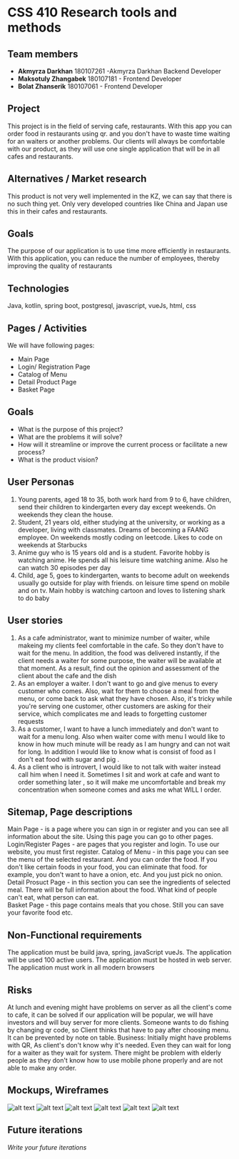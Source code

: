 # CSS 410 Research tools and methods
## Team members
+ **Akmyrza Darkhan** 180107261 -Akmyrza Darkhan Backend Developer 
+ **Maksotuly Zhangabek** 180107181 - Frontend Developer 
+ **Bolat Zhanserik** 180107061 - Frontend Developer 

## Project
This project is in the field of serving cafe, restaurants. With this app you can order food in restaurants using qr. and you don't have to waste time waiting for an waiters or another problems. Our clients will always be comfortable with our product, as they will use one single application that will be in all cafes and restaurants.

## Alternatives / Market research
This product is not very well implemented in the KZ, we can say that there is no such thing yet. Only very developed countries like China and Japan use this in their cafes and restaurants. 

## Goals
The purpose of our application is to use time more efficiently in restaurants. With this application, you can reduce the number of employees, thereby improving the quality of restaurants

## Technologies
Java, kotlin, spring boot, postgresql, javascript, vueJs, html, css  

## Pages / Activities 
We will have following pages:
- Main Page 
- Login/ Registration Page 
- Catalog of Menu 
- Detail Product Page 
- Basket Page

## Goals
* What is the purpose of this project?
* What are the problems it will solve?
* How will it streamline or improve the current process or facilitate a new process?
* What is the product vision?

## User Personas
1) Young parents, aged 18 to 35, both work hard from 9 to 6, have children, send their children to kindergarten every day except weekends. On weekends they clean the house. 
2) Student, 21 years old, either studying at the university, or working as a developer, living with classmates. Dreams of becoming a FAANG employee. On weekends mostly coding on leetcode. Likes to code on weekends at Starbucks
3) Anime guy who is 15 years old and is a student. Favorite hobby is watching anime. He spends all his leisure time watching anime. Also he can watch 30 episodes per day
4) Child, age 5, goes to kindergarten, wants to become adult on weekends usually go outside for play with friends. on leisure time spend on mobile and on tv. Main hobby is watching cartoon and loves to listening shark to do baby

## User stories
1) As a cafe administrator, want to minimize number of waiter, while makeing my clients feel comfortable in the cafe. So they don't have to wait for the menu. In addition, the food was delivered instantly, if the client needs a waiter for some purpose, the waiter will be available at that moment. As a result, find out the opinion and assessment of the client about the cafe and the dish
2) As an employer a waiter. I don't want to go and give menus to every customer who comes. Also, wait for them to choose a meal from the menu, or come back to ask what they have chosen. Also, it's tricky while you're serving one customer, other customers are asking for their service, which complicates me and leads to forgetting customer requests
3) As a customer, I want to have a lunch immediately and don't want to wait for a menu long. Also when waiter come with menu I would like to know in how much minute will be ready as I am hungry and can not wait for long. In addition I would like to know what is consist of food as I don't eat food with sugar and pig .
4) As a client who is introvert, I would like to not talk with waiter instead call him when I need it. Sometimes I sit and work at cafe and want to order something later , so it will make me uncomfortable and break my concentration when someone comes and asks me what WILL I order.

## Sitemap, Page descriptions
Main Page - is a page where you can sign in or register and you can see all information about the site. Using this page you can go to other pages. 
Login/Register Pages - are pages that you register and login. To use our website, you must first register. 
Catalog of Menu - in this page you can see the menu of the selected restaurant. And you can order the food. If you don't like certain foods in your food, you can eliminate that food. for example, you don't want to have a onion, etc. And you just pick no  onion. 
Detail Prosuct Page - in this section you can see the ingredients of  selected meal. There will be full information about the food. What kind of people can't eat, what person can eat.  
Basket Page - this page contains meals that you chose. Still you can save your favorite food etc.

## Non-Functional requirements
The application must be build java, spring, javaScript vueJs.
The application will be used 100 active users.
The application must be hosted in web server.
The application must work in all modern browsers

## Risks
At lunch and evening might have problems on server as all the client's come to cafe, it can be solved if our application will be popular, we will have investors and will buy server for more clients. Someone wants to do fishing by changing qr code, so Client thinks that have to pay after choosing menu. It can be prevented by note on table. 
Business: Initially might have problems with QR, As client's  don't know why it's needed. Even they can wait for long for a waiter as they wait for system. There might be problem with elderly people as they don't know how to use mobile phone properly and are not able to make any order.

## Mockups, Wireframes
![alt text](images/mockups/1.jpg)
![alt text](images/mockups/2.jpg)
![alt text](images/mockups/3.jpg)
![alt text](images/mockups/4.jpg)
![alt text](images/mockups/5.jpg)
![alt text](images/mockups/6.jpg)

## Future iterations
*Write your future iterations*